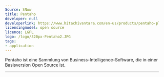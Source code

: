 ```yaml
---
Source: SNow
title: Pentaho
developer: null
developerlink: https://www.hitachivantara.com/en-us/products/pentaho-plus-platform/data-integration-analytics/pentaho-community-edition.html
licensingmodel: open source
licence: LGPL
logo: /logo/320px-Pentaho2.JPG
tags:
- application
---
```

Pentaho ist eine Sammlung von Business-Intelligence-Software, die in einer Basisversion Open Source ist. 

---
